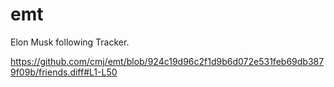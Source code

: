 # emt
Elon Musk following Tracker.

https://github.com/cmj/emt/blob/924c19d96c2f1d9b6d072e531feb69db3879f09b/friends.diff#L1-L50
